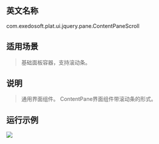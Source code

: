 ## 英文名称 ##

com.exedosoft.plat.ui.jquery.pane.ContentPaneScroll

## 适用场景 ##

> 基础面板容器，支持滚动条。

## 说明 ##

> 通用界面组件。 ContentPane界面组件带滚动条的形式。

## 运行示例 ##


<img src='http://eeplat.googlecode.com/files/p_content.png' />
